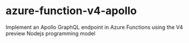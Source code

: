 # azure-function-v4-apollo
Implement an Apollo GraphQL endpoint in Azure Functions using the V4 preview Nodejs programming model
